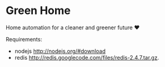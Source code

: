 # Green Home #

Home automation for a cleaner and greener future ♥

Requirements:

- nodejs <http://nodejs.org/#download>
- redis <http://redis.googlecode.com/files/redis-2.4.7.tar.gz>.
